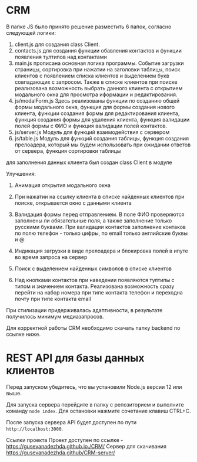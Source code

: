 
# CRM


В папке JS было принято решение разместить 6 папок, согласно следующей логики:

1. client.js для создания class Client.
2. contacts.js для создания функции обавления контактов и функции появления тултипов над контактами
3. main.js прописана основная логика программы. Событие загрузки страницы, сортировка при нажатии на заголовки таблицы, поиск клиентов с появлением списка клиентов и выделением букв совпадающих с запросом. Также в списке клиентов при поиске реализована возможность выбрать данного клиента с открытием модального окна для просмотра иформации и редактирования.
4. js/modalForm.js Здесь реализованы функции по созданию общей формы модального окна, функция для формы создания нового клиента, функции создания формы для редактирования клиента, функция создания формы для удаления клиента, функция валидации полей формы с ФИО и функция валидации полей контактов.
5. js/server.js Модуль для функций взаимодействия с сервером
6. js/table.js Модуль для функций создания таблицы, функция создания прелоадера, который мы будем использовать при ожидании ответов от сервера, функция сортировки таблицы

для заполнения данных клиента был создан class Client в модуле

Улучшения:

1. Анимация открытия модального окна

2. При нажатии на ссылку клиента в списке найденных клиентов при поиске, открывается окно с данными клиента

3. Валидация формы перед отправлением. В поле ФИО проверяются заполнены ли обязательные поля, а также заполнение только русскими буквами. При валидации контактов заполнение контаков по полю телефон - только цифры, по email  только английские буквы и @

4. Индикация загрузки в виде прелоадера и блокировка полей в ипуте во время запроса на сервер

5. Поиск с выделением найденных символов в списке клиентов

6. Над кнопками контактов при наведении появляются тултипы с типом и значением контакта. Реализована возможность сразу перейти на набор номера при типе контакта телефон и переходна почту при типе контакта email


При стилизации придерживалась адаптивности, в результате получилось минимум медиазапросов.

Для корректной работы CRM необходимо скачать папку backend по ссылке ниже.

# REST API для базы данных клиентов

Перед запуском убедитесь, что вы установили Node.js версии 12 или выше.

Для запуска сервера перейдите в папку с репозиторием и выполните команду `node index`. Для остановки нажмите сочетание клавиш CTRL+C.

После запуска сервера API будет доступен по пути `http://localhost:3000`.

Ссылки проекта 
Проект доступен по ссылке - https://gusevanadezhda.github.io./CRM/
Сервер для скачивания https://gusevanadezhda.github/CRM-server/
